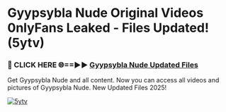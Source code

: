 # Gyypsybla Nude Original Videos 0nlyFans Leaked - Files Updated! (5ytv)

<h3>🔴 CLICK HERE 🌐==►► <a href="https://tinyurl.com/4mcuefdz" rel="nofollow">Gyypsybla Nude Updated Files</a></h3>

Get Gyypsybla Nude and all content. Now you can access all videos and pictures of Gyypsybla Nude. New Updated Files 2025!

[![5ytv](https://i.imgur.com/StAQSOY.gif)](https://tinyurl.com/4mcuefdz)
